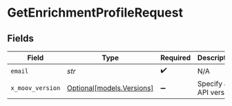 # GetEnrichmentProfileRequest


## Fields

| Field                                              | Type                                               | Required                                           | Description                                        |
| -------------------------------------------------- | -------------------------------------------------- | -------------------------------------------------- | -------------------------------------------------- |
| `email`                                            | *str*                                              | :heavy_check_mark:                                 | N/A                                                |
| `x_moov_version`                                   | [Optional[models.Versions]](../models/versions.md) | :heavy_minus_sign:                                 | Specify an API version.                            |